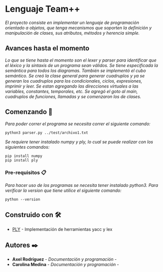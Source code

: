 # Lenguaje Team++

_El proyecto consiste en implementar un lenguaje de programación orientado
a objetos, que tenga mecanismos que soporten la definición y manipulación
de clases, sus atributos, métodos y herencia simple._

## Avances hasta el momento

_Lo que se tiene hasta el momento son el lexer y parser para identificar
que el léxico y la sintaxis de un programa sean válidos. Se tiene especificada
la semántica para todos los diagramas. También se implementó el cubo semántico.
Se creó la clase general para generar cuadruplos y ya se generan los cuadruplos
para los condicionales, ciclos, expresiones, imprimir y leer. 
Se estan agregando las direcciones virtuales a las variables, constantes, temporales, etc. 
Se agregó el goto
al main, cuadruplos de funciones, llamadas y se comenzaron los de clases._

## Comenzando 🚀

_Para poder correr el programa se necesita correr el siguiente comando:_

```
python3 parser.py ../test/archivo1.txt
```
_Se requiere tener instalado numpy y ply, lo cual se puede realizar con los siguientes comandos:_

```
pip install numpy
pip install ply
```

### Pre-requisitos 📋

_Para hacer uso de los programas se necesita tener instalado python3. Para verificar la version
que tiene utilice el siguiente comando:_

```
python --version
```

## Construido con 🛠️

* [PLY](https://www.dabeaz.com/ply/) - Implementación de herramientas yacc y lex

## Autores ✒️

* **Axel Rodríguez** - *Documentación y programación* -
* **Carolina Medina** - *Documentación y programación* - 

